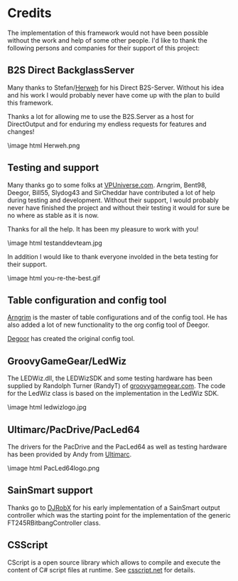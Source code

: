 ﻿Credits
=======

The implementation of this framework would not have been possible without the work and help of some other people. I'd like to thank the following persons and companies for their support of this project:

B2S Direct BackglassServer
--------------------------
Many thanks to Stefan/<a target="_blank" href="http://www.vpforums.org/index.php?showuser=57523">Herweh</a> for his Direct B2S-Server. Without his idea and his work I would probably never have come up with the plan to build this framework.

Thanks a lot for allowing me to use the B2S.Server as a host for DirectOutput and for enduring my endless requests for features and changes!

\image html Herweh.png

Testing and support
-------------------
Many thanks go to some folks at <a target="_blank" href="http://vpuniverse.com/">VPUniverse.com</a>. Arngrim, Bent98, Deegor, Bill55, Slydog43 and SirCheddar have contributed a lot of help during testing and development. Without their support, I would probably never have finished the project and without their testing it would for sure be no where as stable as it is now. 

Thanks for all the help. It has been my pleasure to work with you!

\image html testanddevteam.jpg

In addition I would like to thank everyone involded in the beta testing for their support.

\image html you-re-the-best.gif

Table configuration and config tool
-----------------------------------
<a target="_blank" href="http://vpuniverse.com/forums/user/100-arngrim">Arngrim</a> is the master of table configurations and of the config tool. He has also added a lot of new functionality to the org config tool of Deegor.

<a target="_blank" href="http://vpuniverse.com/forums/user/7-deegor/">Degoor</a> has created the original config tool.



GroovyGameGear/LedWiz
------
The LEDWiz.dll, the LEDWizSDK and some testing hardware has  been supplied by Randolph Turner (RandyT) of <a target="_blank" href="http://groovygamegear.com">groovygamegear.com</a>.
The code for the LedWiz class is based on the implementation in the LedWiz SDK.

\image html ledwizlogo.jpg

Ultimarc/PacDrive/PacLed64
--------
The drivers for the PacDrive and the PacLed64 as well as testing hardware has been provided by Andy from <a target="_blank" href="http://www.ultimarc.com/">Ultimarc</a>.

\image html PacLed64logo.png

SainSmart support
----------
Thanks go to <a href="http://vpuniverse.com/forums/user/3117-djrobx/">DJRobX</a> for his early implementation of a SainSmart output controller which was the starting point for the implementation of the generic FT245RBitbangController class.

CSScript
--------
CScript is a open source library which allows to compile and execute the content of C# script files at runtime. See <a target="_blank" href="http://www.csscript.net">csscript.net</a> for details.


